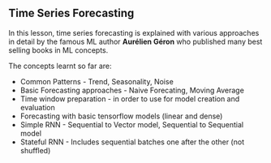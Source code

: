 ## Time Series Forecasting

In this lesson, time series forecasting is explained with various approaches in detail by the famous ML author **Aurélien Géron** who published many best selling books in ML concepts.

The concepts learnt so far are:
* Common Patterns - Trend, Seasonality, Noise
* Basic Forecasting approaches - Naive Forecating, Moving Average
* Time window preparation - in order to use for model creation and evaluation
* Forecasting with basic tensorflow models (linear and dense)
* Simple RNN - Sequential to Vector model, Sequential to Sequential model
* Stateful RNN - Includes sequential batches one after the other (not shuffled)
